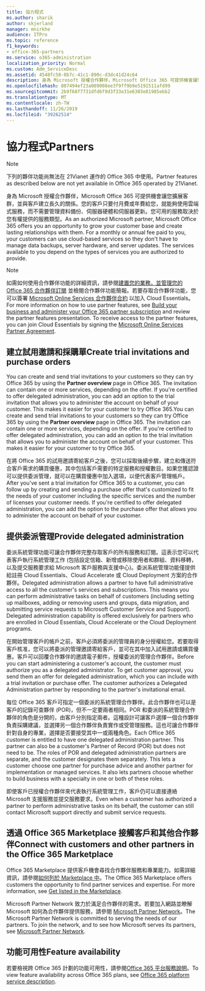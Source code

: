 ```yaml
---
title: 協力程式
ms.author: sharik
author: skjerland
manager: mnirkhe
audience: ITPro
ms.topic: reference
f1_keywords:
- office-365-partners
ms.service: o365-administration
localization_priority: Normal
ms.custom: Adm_ServiceDesc
ms.assetid: 4548fc58-0b7c-41c1-890c-d3dc41d24c64
description: 身為 Microsoft 授權合作夥伴，Microsoft Office 365 可提供機會讓您擴展客群，並與客戶建立長久的關係。您的客戶只要付月費或年費給您，就能夠使用雲端式服務，而不需要管理資料備份、伺服器硬體和伺服器更新。您可用的服務取決於您有權提供的服務類型。
ms.openlocfilehash: 807494ef23a089008ee3f9ff9b9e5191511afd99
ms.sourcegitcommit: 2b9f68f7731dfd6f9d3f33e31e6303e81985ebb2
ms.translationtype: MT
ms.contentlocale: zh-TW
ms.lasthandoff: 11/26/2019
ms.locfileid: "39262514"
---
```

# <a name="partners"></a><span data-ttu-id="52442-105">協力程式</span><span class="sxs-lookup"><span data-stu-id="52442-105">Partners</span></span>

> [!NOTE]
> <span data-ttu-id="52442-106">下列的夥伴功能尚無法在 21Vianet 運作的 Office 365 中使用。</span><span class="sxs-lookup"><span data-stu-id="52442-106">Partner features as described below are not yet available in Office 365 operated by 21Vianet.</span></span> 
  
<span data-ttu-id="52442-p102">身為 Microsoft 授權合作夥伴，Microsoft Office 365 可提供機會讓您擴展客群，並與客戶建立長久的關係。您的客戶只要付月費或年費給您，就能夠使用雲端式服務，而不需要管理資料備份、伺服器硬體和伺服器更新。您可用的服務取決於您有權提供的服務類型。</span><span class="sxs-lookup"><span data-stu-id="52442-p102">As an authorized Microsoft partner, Microsoft Office 365 offers you an opportunity to grow your customer base and create lasting relationships with them. For a monthly or annual fee paid to you, your customers can use cloud-based services so they don't have to manage data backups, server hardware, and server updates. The services available to you depend on the types of services you are authorized to provide.</span></span>
  
> [!NOTE]
> <span data-ttu-id="52442-p103">如需如何使用合作夥伴功能的詳細資訊，請參閱[建置您的業務，並管理您的 Office 365 合作夥伴訂閱](https://go.microsoft.com/fwlink/?LinkID=271614&amp;clcid=0x409) 並檢閱合作夥伴功能簡報。若要存取合作夥伴功能，您可以簽署 [Microsoft Online Services 合作夥伴合約](https://go.microsoft.com/fwlink/p/?LinkId=285473) 以加入 Cloud Essentials。</span><span class="sxs-lookup"><span data-stu-id="52442-p103">For more information on how to use partner features, see [Build your business and administer your Office 365 partner subscription](https://go.microsoft.com/fwlink/?LinkID=271614&amp;clcid=0x409) and review the partner features presentation. To receive access to the partner features, you can join Cloud Essentials by signing the [Microsoft Online Services Partner Agreement](https://go.microsoft.com/fwlink/p/?LinkId=285473).</span></span> 
  
## <a name="create-trial-invitations-and-purchase-orders"></a><span data-ttu-id="52442-112">建立試用邀請和採購單</span><span class="sxs-lookup"><span data-stu-id="52442-112">Create trial invitations and purchase orders</span></span>

<span data-ttu-id="52442-p104">You can create and send trial invitations to your customers so they can try Office 365 by using the **Partner overview** page in Office 365. The invitation can contain one or more services, depending on the offer. If you're certified to offer delegated administration, you can add an option to the trial invitation that allows you to administer the account on behalf of your customer. This makes it easier for your customer to try Office 365.</span><span class="sxs-lookup"><span data-stu-id="52442-p104">You can create and send trial invitations to your customers so they can try Office 365 by using the **Partner overview** page in Office 365. The invitation can contain one or more services, depending on the offer. If you're certified to offer delegated administration, you can add an option to the trial invitation that allows you to administer the account on behalf of your customer. This makes it easier for your customer to try Office 365.</span></span> 
  
<span data-ttu-id="52442-p105">在將 Office 365 的試用邀請寄給客戶之後，您可以採取後續步驟，建立和傳送符合客戶需求的購買優惠，其中包括客戶需要的特定服務和授權數目。如果您獲認證可以提供委派管理，就可以在購買優惠中加入選項，以便代表客戶管理帳戶。</span><span class="sxs-lookup"><span data-stu-id="52442-p105">After you've sent a trial invitation for Office 365 to a customer, you can follow up by creating and sending a purchase offer that's customized to fit the needs of your customer including the specific services and the number of licenses your customer needs. If you're certified to offer delegated administration, you can add the option to the purchase offer that allows you to administer the account on behalf of your customer.</span></span>
  
## <a name="provide-delegated-administration"></a><span data-ttu-id="52442-119">提供委派管理</span><span class="sxs-lookup"><span data-stu-id="52442-119">Provide delegated administration</span></span>

<span data-ttu-id="52442-p106">委派系統管理功能可讓合作夥伴完整存取客戶的所有服務和訂閱。這表示您可以代表客戶執行系統管理工作 (包括設定信箱、新增或移除使用者和群組、資料移轉，以及提交服務要求給 Microsoft 客戶服務與支援中心)。委派系統管理功能僅提供給註冊 Cloud Essentials、Cloud Accelerate 或 Cloud Deployment 方案的合作夥伴。</span><span class="sxs-lookup"><span data-stu-id="52442-p106">Delegated administration allows a partner to have full administrative access to all the customer's services and subscriptions. This means you can perform administrative tasks on behalf of customers (including setting up mailboxes, adding or removing users and groups, data migration, and submitting service requests to Microsoft Customer Service and Support). Delegated administration capability is offered exclusively for partners who are enrolled in Cloud Essentials, Cloud Accelerate or the Cloud Deployment programs.</span></span>
  
<span data-ttu-id="52442-p107">在開始管理客戶的帳戶之前，客戶必須將委派的管理員的身分授權給您。若要取得客戶核准，您可以將委派的管理邀請寄給客戶，並可在其中加入試用邀請或購買優惠。客戶可以回覆合作夥伴的邀請電子郵件，授權委派的管理合作夥伴。</span><span class="sxs-lookup"><span data-stu-id="52442-p107">Before you can start administering a customer's account, the customer must authorize you as a delegated administrator. To get customer approval, you send them an offer for delegated administration, which you can include with a trial invitation or purchase offer. The customer authorizes a Delegated Administration partner by responding to the partner's invitational email.</span></span>
  
<span data-ttu-id="52442-p108">每位 Office 365 客戶可指定一個委派的系統管理合作夥伴。此合作夥伴也可以是客戶的記錄可查夥伴 (POR)，但不一定要兩者相同。POR 和委派的系統管理合作夥伴的角色是分開的，由客戶分別指定兩者。這種設計可讓客戶選擇一個合作夥伴負責採購建議，並選擇另一個合作夥伴負責實作或受管理服務。這也可讓合作夥伴針對自身的專業，選擇是否要接受其中一或兩種角色。</span><span class="sxs-lookup"><span data-stu-id="52442-p108">Each Office 365 customer is entitled to have one delegated administration partner. This partner can also be a customer's Partner of Record (POR) but does not need to be. The roles of POR and delegated administration partners are separate, and the customer designates them separately. This lets a customer choose one partner for purchase advice and another partner for implementation or managed services. It also lets partners choose whether to build business with a specialty in one or both of these roles.</span></span>
  
<span data-ttu-id="52442-131">即使客戶已授權合作夥伴來代表執行系統管理工作，客戶仍可以直接連絡 Microsoft 支援服務並提交服務要求。</span><span class="sxs-lookup"><span data-stu-id="52442-131">Even when a customer has authorized a partner to perform administrative tasks on its behalf, the customer can still contact Microsoft support directly and submit service requests.</span></span>
  
## <a name="connect-with-customers-and-other-partners-in-the-office-365-marketplace"></a><span data-ttu-id="52442-132">透過 Office 365 Marketplace 接觸客戶和其他合作夥伴</span><span class="sxs-lookup"><span data-stu-id="52442-132">Connect with customers and other partners in the Office 365 Marketplace</span></span>

<span data-ttu-id="52442-p109">Office 365 Marketplace 提供客戶機會尋找合作夥伴服務和專業能力。如需詳細資訊，請參閱[如何列於 Marketplace 中](https://go.microsoft.com/fwlink/?LinkID=272019&amp;clcid=0x409)。</span><span class="sxs-lookup"><span data-stu-id="52442-p109">The Office 365 Marketplace offers customers the opportunity to find partner services and expertise. For more information, see [Get listed in the Marketplace](https://go.microsoft.com/fwlink/?LinkID=272019&amp;clcid=0x409).</span></span>
  
<span data-ttu-id="52442-p110">Microsoft Partner Network 致力於滿足合作夥伴的需求。若要加入網路並瞭解 Microsoft 如何為合作夥伴提供服務，請參閱 [Microsoft Partner Network](https://go.microsoft.com/fwlink/?LinkID=272021&amp;clcid=0x409)。</span><span class="sxs-lookup"><span data-stu-id="52442-p110">The Microsoft Partner Network is committed to serving the needs of our partners. To join the network, and to see how Microsoft serves its partners, see [Microsoft Partner Network](https://go.microsoft.com/fwlink/?LinkID=272021&amp;clcid=0x409).</span></span>
  
## <a name="feature-availability"></a><span data-ttu-id="52442-137">功能可用性</span><span class="sxs-lookup"><span data-stu-id="52442-137">Feature availability</span></span>

<span data-ttu-id="52442-138">若要檢視跨 Office 365 計劃的功能可用性，請參閱[Office 365 平台服務說明](office-365-platform-service-description.md)。</span><span class="sxs-lookup"><span data-stu-id="52442-138">To view feature availability across Office 365 plans, see [Office 365 platform service description](office-365-platform-service-description.md).</span></span>
  